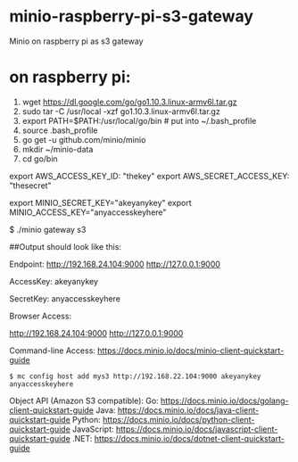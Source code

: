 # minio-raspberry-pi-s3-gateway
Minio on raspberry pi as s3 gateway


# on raspberry pi:


1. wget https://dl.google.com/go/go1.10.3.linux-armv6l.tar.gz
2. sudo tar -C /usr/local -xzf go1.10.3.linux-armv6l.tar.gz
3. export PATH=$PATH:/usr/local/go/bin # put into ~/.bash_profile
4. source .bash_profile
5. go get -u github.com/minio/minio
6. mkdir ~/minio-data
7. cd go/bin

export AWS_ACCESS_KEY_ID: "thekey"
export AWS_SECRET_ACCESS_KEY: "thesecret"

export MINIO_SECRET_KEY="akeyanykey"
export MINIO_ACCESS_KEY="anyaccesskeyhere"

$  ./minio gateway s3

##Output should look like this:

Endpoint:  http://192.168.24.104:9000  http://127.0.0.1:9000

AccessKey: akeyanykey 

SecretKey: anyaccesskeyhere

Browser Access:

   http://192.168.24.104:9000  http://127.0.0.1:9000

Command-line Access: https://docs.minio.io/docs/minio-client-quickstart-guide


    $ mc config host add mys3 http://192.168.22.104:9000 akeyanykey anyaccesskeyhere

Object API (Amazon S3 compatible):
   Go:         https://docs.minio.io/docs/golang-client-quickstart-guide
   Java:       https://docs.minio.io/docs/java-client-quickstart-guide
   Python:     https://docs.minio.io/docs/python-client-quickstart-guide
   JavaScript: https://docs.minio.io/docs/javascript-client-quickstart-guide
   .NET:       https://docs.minio.io/docs/dotnet-client-quickstart-guide
